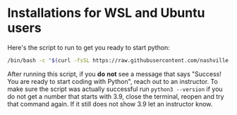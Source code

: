 
# Installations for WSL and Ubuntu users

Here's the script to run to get you ready to start python:

```sh
/bin/bash -c "$(curl -fsSL https://raw.githubusercontent.com/nashville-software-school/bangazon-llc/cohort-56/book-1-kennels/chapters/scripts/wsl-ubuntu-installs.sh)"
```

After running this script, if you **do** **not** see a message that says "Success! You are ready to start coding with Python", reach out to an instructor.
To make sure the script was actually successful run `python3 --version` if you do not get a number that starts with 3.9, close the terminal, reopen and try that command again. If it still does not show 3.9 let an instructor know.

